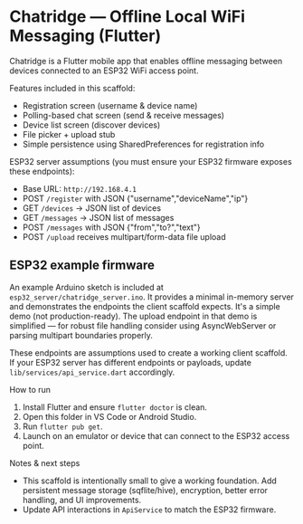 # Chatridge — Offline Local WiFi Messaging (Flutter)

Chatridge is a Flutter mobile app that enables offline messaging between devices connected to an ESP32 WiFi access point.

Features included in this scaffold:
- Registration screen (username & device name)
- Polling-based chat screen (send & receive messages)
- Device list screen (discover devices)
- File picker + upload stub
- Simple persistence using SharedPreferences for registration info

ESP32 server assumptions (you must ensure your ESP32 firmware exposes these endpoints):
- Base URL: `http://192.168.4.1`
- POST `/register` with JSON {"username","deviceName","ip"}
- GET `/devices` -> JSON list of devices
- GET `/messages` -> JSON list of messages
- POST `/messages` with JSON {"from","to?","text"}
- POST `/upload` receives multipart/form-data file upload

ESP32 example firmware
----------------------
An example Arduino sketch is included at `esp32_server/chatridge_server.ino`. It provides a minimal in-memory server and demonstrates the endpoints the client scaffold expects. It's a simple demo (not production-ready). The upload endpoint in that demo is simplified — for robust file handling consider using AsyncWebServer or parsing multipart boundaries properly.

These endpoints are assumptions used to create a working client scaffold. If your ESP32 server has different endpoints or payloads, update `lib/services/api_service.dart` accordingly.

How to run
1. Install Flutter and ensure `flutter doctor` is clean.
2. Open this folder in VS Code or Android Studio.
3. Run `flutter pub get`.
4. Launch on an emulator or device that can connect to the ESP32 access point.

Notes & next steps
- This scaffold is intentionally small to give a working foundation. Add persistent message storage (sqflite/hive), encryption, better error handling, and UI improvements.
- Update API interactions in `ApiService` to match the ESP32 firmware.
